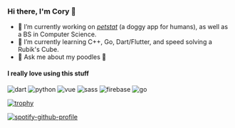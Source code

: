 ### Hi there, I'm Cory 👋

- 🔭 I’m currently working on [_petstat_](https://petstat.app) (a doggy app for humans), as well as a BS in Computer Science.
- 🌱 I’m currently learning C++, Go, Dart/Flutter, and speed solving a Rubik's Cube.
- 💬 Ask me about my poodles 🐩

#### I really love using this stuff<br>
![dart][dart-badge] ![python][python-badge] ![vue][vue-badge] ![sass][sass-badge] ![firebase][firebase-badge] ![go][go-badge]

[![trophy](https://github-profile-trophy.vercel.app/?username=cory-g&theme=dracula&rank=SECRET,SSS,SS,S,AAA,AA,A,B,C)](https://github.com/ryo-ma/github-profile-trophy)


<!-- spotify -->
[![spotify-github-profile](https://spotify-github-profile.vercel.app/api/view?uid=1250179375&cover_image=true&theme=default)](https://github.com/kittinan/spotify-github-profile)

<!-- badges -->
[dart-badge]: https://img.shields.io/badge/dart-%230175C2.svg?&style=for-the-badge&logo=dart&logoColor=white "Dart badge"
[python-badge]: https://img.shields.io/badge/python%20-%2314354C.svg?&style=for-the-badge&logo=python&logoColor=white "Python badge"
[sass-badge]: https://img.shields.io/badge/SASS%20-hotpink.svg?&style=for-the-badge&logo=SASS&logoColor=white "Sass badge"
[firebase-badge]: https://img.shields.io/badge/firebase%20-%23039BE5.svg?&style=for-the-badge&logo=firebase "Firebase badge"
[vue-badge]: https://img.shields.io/badge/vuejs%20-%2335495e.svg?&style=for-the-badge&logo=vue.js&logoColor=%234FC08D "Vue badge"
[go-badge]: https://img.shields.io/badge/go-%2300ADD8.svg?&style=for-the-badge&logo=go&logoColor=white "Go badge"


